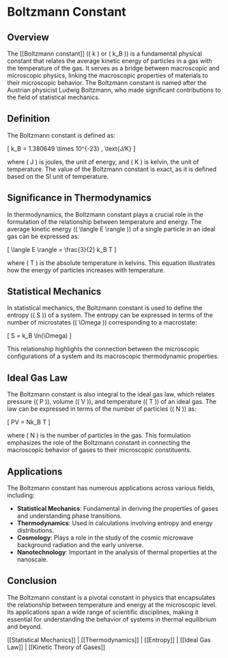 
# Boltzmann Constant

## Overview
The [[Boltzmann constant]] (\( k \) or \( k_B \)) is a fundamental physical constant that relates the average kinetic energy of particles in a gas with the temperature of the gas. It serves as a bridge between macroscopic and microscopic physics, linking the macroscopic properties of materials to their microscopic behavior. The Boltzmann constant is named after the Austrian physicist Ludwig Boltzmann, who made significant contributions to the field of statistical mechanics.

## Definition
The Boltzmann constant is defined as:

\[
k_B = 1.380649 \times 10^{-23} \, \text{J/K}
\]

where \( J \) is joules, the unit of energy, and \( K \) is kelvin, the unit of temperature. The value of the Boltzmann constant is exact, as it is defined based on the SI unit of temperature.

## Significance in Thermodynamics
In thermodynamics, the Boltzmann constant plays a crucial role in the formulation of the relationship between temperature and energy. The average kinetic energy (\( \langle E \rangle \)) of a single particle in an ideal gas can be expressed as:

\[
\langle E \rangle = \frac{3}{2} k_B T
\]

where \( T \) is the absolute temperature in kelvins. This equation illustrates how the energy of particles increases with temperature.

## Statistical Mechanics
In statistical mechanics, the Boltzmann constant is used to define the entropy (\( S \)) of a system. The entropy can be expressed in terms of the number of microstates (\( \Omega \)) corresponding to a macrostate:

\[
S = k_B \ln(\Omega)
\]

This relationship highlights the connection between the microscopic configurations of a system and its macroscopic thermodynamic properties.

## Ideal Gas Law
The Boltzmann constant is also integral to the ideal gas law, which relates pressure (\( P \)), volume (\( V \)), and temperature (\( T \)) of an ideal gas. The law can be expressed in terms of the number of particles (\( N \)) as:

\[
PV = Nk_B T
\]

where \( N \) is the number of particles in the gas. This formulation emphasizes the role of the Boltzmann constant in connecting the macroscopic behavior of gases to their microscopic constituents.

## Applications
The Boltzmann constant has numerous applications across various fields, including:

- **Statistical Mechanics**: Fundamental in deriving the properties of gases and understanding phase transitions.
- **Thermodynamics**: Used in calculations involving entropy and energy distributions.
- **Cosmology**: Plays a role in the study of the cosmic microwave background radiation and the early universe.
- **Nanotechnology**: Important in the analysis of thermal properties at the nanoscale.

## Conclusion
The Boltzmann constant is a pivotal constant in physics that encapsulates the relationship between temperature and energy at the microscopic level. Its applications span a wide range of scientific disciplines, making it essential for understanding the behavior of systems in thermal equilibrium and beyond.

[[Statistical Mechanics]] | [[Thermodynamics]] | [[Entropy]] | [[Ideal Gas Law]] | [[Kinetic Theory of Gases]]
